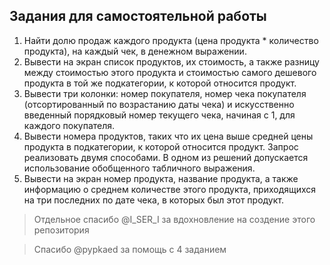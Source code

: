 ## Задания для самостоятельной работы
1. Найти долю продаж каждого продукта (цена продукта * количество продукта),
на каждый чек, в денежном выражении.
2. Вывести на экран список продуктов, их стоимость, а также разницу между
стоимостью этого продукта и стоимостью самого дешевого продукта в той же
подкатегории, к которой относится продукт.
3. Вывести три колонки: номер покупателя, номер чека покупателя
(отсортированный по возрастанию даты чека) и искусственно введенный
порядковый номер текущего чека, начиная с 1, для каждого покупателя.
4. Вывести номера продуктов, таких что их цена выше средней цены продукта в
подкатегории, к которой относится продукт. Запрос реализовать двумя
способами. В одном из решений допускается использование обобщенного
табличного выражения.
5. Вывести на экран номер продукта, название продукта, а также информацию о
среднем количестве этого продукта, приходящихся на три последних по дате
чека, в которых был этот продукт.

> Отдельное спасибо @I_SER_I за вдохновление на создение этого репозитория

> Спасибо @pypkaed за помощь с 4 заданием